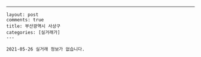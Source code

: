 ---
    layout: post
    comments: true
    title: 부산광역시 사상구
    categories: [실거래가]
    ---

    2021-05-26 실거래 정보가 없습니다.

    